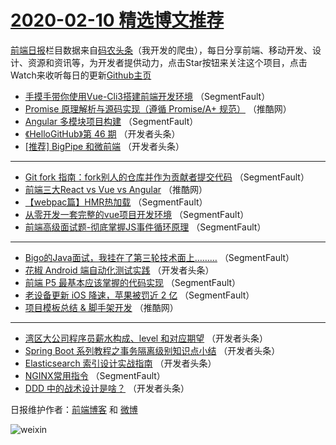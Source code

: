 # [2020-02-10 精选博文推荐](https://toutiao.qdkfweb.cn/date/2020/02/10)

[前端日报](https://qdkfweb.cn/c/news)栏目数据来自[码农头条](https://toutiao.qdkfweb.cn/)（我开发的爬虫），每日分享前端、移动开发、设计、资源和资讯等，为开发者提供动力，点击Star按钮来关注这个项目，点击Watch来收听每日的更新[Github主页](https://github.com/kujian/frontendDaily)
* [手摸手带你使用Vue-Cli3搭建前端开发环境](https://toutiao.qdkfweb.cn/137195.html) （SegmentFault）
* [Promise 原理解析与源码实现（遵循 Promise/A+ 规范）](https://toutiao.qdkfweb.cn/137213.html) （推酷网）
* [Angular 多模块项目构建](https://toutiao.qdkfweb.cn/137191.html) （SegmentFault）
* [《HelloGitHub》第 46 期](https://toutiao.qdkfweb.cn/137202.html) （开发者头条）
* [[推荐] BigPipe 和微前端](https://toutiao.qdkfweb.cn/137204.html) （开发者头条）

***
* [Git fork 指南：fork别人的仓库并作为贡献者提交代码](https://toutiao.qdkfweb.cn/137196.html) （SegmentFault）
* [前端三大React vs Vue vs Angular](https://toutiao.qdkfweb.cn/137214.html) （推酷网）
* [【webpac篇】HMR热加载](https://toutiao.qdkfweb.cn/137197.html) （SegmentFault）
* [从零开发一套完整的vue项目开发环境](https://toutiao.qdkfweb.cn/137188.html) （SegmentFault）
* [前端高级面试题-彻底掌握JS事件循环原理](https://toutiao.qdkfweb.cn/137189.html) （SegmentFault）

***
* [Bigo的Java面试，我挂在了第三轮技术面上&#8230;&#8230;&#8230;](https://toutiao.qdkfweb.cn/137192.html) （SegmentFault）
* [花椒 Android 端自动化测试实践](https://toutiao.qdkfweb.cn/137203.html) （开发者头条）
* [前端 P5 最基本应该掌握的代码实现](https://toutiao.qdkfweb.cn/137193.html) （SegmentFault）
* [老设备更新 iOS 降速，苹果被罚近 2 亿](https://toutiao.qdkfweb.cn/137194.html) （SegmentFault）
* [项目模板总结 &amp; 脚手架开发](https://toutiao.qdkfweb.cn/137212.html) （推酷网）

***
* [湾区大公司程序员薪水构成、level 和对应期望](https://toutiao.qdkfweb.cn/137198.html) （开发者头条）
* [Spring Boot 系列教程之事务隔离级别知识点小结](https://toutiao.qdkfweb.cn/137199.html) （开发者头条）
* [Elasticsearch 索引设计实战指南](https://toutiao.qdkfweb.cn/137200.html) （开发者头条）
* [NGINX常用指令](https://toutiao.qdkfweb.cn/137190.html) （SegmentFault）
* [DDD 中的战术设计是啥？](https://toutiao.qdkfweb.cn/137201.html) （开发者头条）

日报维护作者：[前端博客](https://qdkfweb.cn/) 和 [微博](https://qdkfweb.cn/go/weibo)

![weixin](https://user-images.githubusercontent.com/3055447/38468989-651132ac-3b80-11e8-8e6b-15122322a9d7.png)